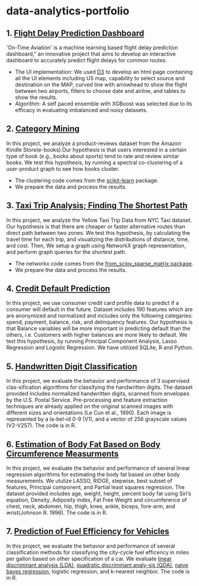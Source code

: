 # data-analytics-portfolio

## 1. [Flight Delay Prediction Dashboard](https://github.com/smd519/data-analytics-portfolio/tree/main/Flight_Delay_Prediction_Dashboard)
'On-Time Aviation' is a machine learning based flight delay prediction dashboard," an innovative project that aims to develop an interactive dashboard to accurately predict flight delays for common routes.
+ The UI implementation: We used [D3](https://d3js.org/) to develop an html page containing all the UI elements including US map, capability to select source and destination on the MAP, curved line with arrowhead to show the flight between two airports, filters to choose date and airline, and tables to show the results.
+ Algorithm: A self paced ensemble with XGBoost was selected due to its efficacy in evaluating imbalanced and noisy datasets.
  
## 2. [Category Mining](https://github.com/smd519/data-analytics-portfolio/blob/main/Product_Reviews/CategoryMining.ipynb)
In this project, we analyze a product-reviews dataset from the Amazon Kindle Store(e-books).Our hypothesis is that users interested in a certain type of book (e.g., books about sports) tend to rate and review similar books. We test this hypothesis, by running a spectral co-clustering of a user-product graph to see how books cluster.
+ The clustering code comes from the [scikit-learn](https://scikit-learn.org/stable/) package. 
+ We prepare the data and process the results.
  
## 3. [Taxi Trip Analysis; Finding The Shortest Path](https://github.com/smd519/data-analytics-portfolio/blob/main/TaxiTripAnalysis/TaxiData.md)
In this project, we analyze the Yellow Taxi Trip Data from NYC Taxi dataset. Our hypothesis is that  there are cheaper or faster alternative routes than direct path between two zones. We test this hypothesis, by calculating the travel time for each trip, and visualizing the distributions of distance, time, and cost. Then, We setup a graph using NetworkX graph representation, and perform graph queries for the shortest path.
+ The networkx code comes from the [from_scipy_sparse_matrix package](https://networkx.org/documentation/stable/reference/generated/networkx.convert_matrix.from_scipy_sparse_matrix.html).
+ We prepare the data and process the results.

## 4. [Credit Default Prediction](https://github.com/smd519/data-analytics-portfolio/blob/main/Credit_Default_Prediction/Credit_Default_Prediction.ipynb)
In this project, we use consumer credit card profile data to predict if a consumer will default in the future. Dataset includes 190 features which are are anonymized and normalized and includes only the following categaries: spend, payment, balance, risk, and delinquency features. Our hypothesis is that Balance variables will be more important in predicting default than the others, i.e. Customers with higher balances are more likely to default. We test this hypothesis, by running Principal Component Analysis, Lasso Regression and Logistic Regression. We have utilized SQLite, R and Python.

## 5. [Handwritten Digit Classification](https://github.com/smd519/data-analytics-portfolio/blob/main/Handwritten_Digit_Classification/code_Handwritten_Digit_Classification.ipynb)
In this project, we evaluate the behavior and performance of 3 supervised clas-sification algorithms for classifying the handwritten digits. The dataset provided includes normalized handwritten digits, scanned from envelopes by the U.S. Postal Service. Pre-processing and feature extraction techniques are already applied on the original scanned images with different sizes and orientations (Le Cun et al., 1990). Each image is represented by a la-bel-id 0-9 (V1), and a vector of 256 grayscale values (V2-V257). The code is in R.

## 6. [Estimation of Body Fat Based on Body Circumference Measurments](https://github.com/smd519/data-analytics-portfolio/tree/main/Estimatation_Percentage_Body_Fat) 
In this project, we evaluate the behavior and performance of several linear regression algorithms for estimating the body fat based on other body measurements. We utulize LASSO, RIDGE, stepwise, best subset of features, Principal component, and Partial least squares regression. The dataset provided includes age, weight, height, percent body fat using Siri’s equation, Density, Adiposity index, Fat Free Weight and circumference of chest, neck, abdomen, hip, thigh, knee, ankle, biceps, fore-arm, and wrist(Johnson R. 1996). The code is in R.

## 7. [Prediction of Fuel Efficiency for Vehicles](https://github.com/smd519/data-analytics-portfolio/blob/main/Prediction_Fuel_Efficiency_Vehicles/Prediction_Fuel_Efficiency_Vehicles.pdf) 
In this project, we evaluate the behavior and performance of several classification methods for classifying the city-cycle fuel efficency in miles per gallon based on other specification of a car. We evaluate [linear discriminant analysis (LDA)](https://en.wikipedia.org/wiki/Linear_discriminant_analysis), [quadratic discriminant analy-sis (QDA)](https://en.wikipedia.org/wiki/Quadratic_classifier#Quadratic_discriminant_analysis), [naive bayes regression](https://en.wikipedia.org/wiki/Naive_Bayes_classifier), logistic regression, and k-nearest neighbor. The code is in R.
